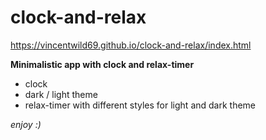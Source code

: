 # clock-and-relax

https://vincentwild69.github.io/clock-and-relax/index.html

**Minimalistic app with clock and relax-timer**
* clock
* dark / light theme
* relax-timer with different styles for light and dark theme

_enjoy :)_
 
